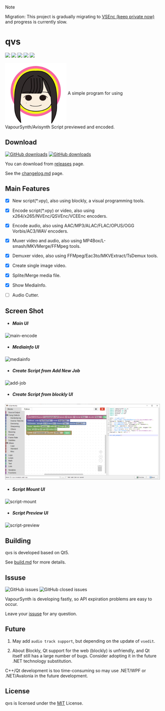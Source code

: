 > [!NOTE]
>
> Migration: This project is gradually migrating to [VSEnc (keep private now)](https://github.com/lemutec/VSEnc) and progress is currently slow.

# qvs

![](https://img.shields.io/badge/qvs-r17.2-green)
![](https://img.shields.io/tokei/lines/github/emako/qvs)
![](https://img.shields.io/github/license/emako/qvs?color=blue)
![](https://img.shields.io/github/stars/emako/qvs?color=blue)
![](https://img.shields.io/github/forks/emako/qvs?color=blue)


<img src="res/images/qvs.png" width = "200" height = "200" alt="" align=center />
A simple program for using VapourSynth/Avisynth Script previewed and encoded.



## Download

[![GitHub downloads](https://img.shields.io/github/downloads/emako/qvs/total)](https://github.com/emako/qvs/releases)
[![GitHub downloads](https://img.shields.io/github/downloads/emako/qvs/latest/total)](https://github.com/emako/qvs/releases)

You can download from [releases](https://github.com/emako/qvs/releases) page.

See the [changelog.md](changelog.md) page.



## Main Features

- [x] New script(*.vpy), also using blockly, a visual programming tools.
- [x] Encode script(*.vpy) or video, also using x264/x265/NVEnc/QSVEnc/VCEEnc encoders.
- [x] Encode audio, also using AAC/MP3/ALAC/FLAC/OPUS/OGG Vorbis/AC3/WAV encoders.
- [x] Muxer video and audio, also using MP4Box/L-smash/MKVMerge/FFMpeg tools.
- [x] Demuxer video, also using FFMpeg/Eac3to/MKVExtract/TsDemux tools.
- [x] Create single image video.
- [x] Splite/Merge media file.
- [x] Show MediaInfo.
- [ ] Audio Cutter.



## Screen Shot

- ##### Main UI

![main-encode](res/images/screen-shot/main-encode.jpg)  

- ##### Mediainfo UI

![mediainfo](res/images/screen-shot/mediainfo.jpg)  

- ##### Create Script from Add New Job

![add-job](res/images/screen-shot/add-job.jpg)  

- ##### Create Script from blockly UI

![script_blockly](res/images/screen-shot/script-blockly.png)



- ##### Script Mount UI

![script-mount](res/images/screen-shot/script-mount.jpg)



- ##### Script Preview UI

![script-preview](res/images/screen-shot/script-preview.jpg)



## Building

qvs is developed based on Qt5.

See [build.md](build.md) for more details.



## Issuse

![GitHub issues](https://img.shields.io/github/issues/emako/qvs) ![GitHub closed issues](https://img.shields.io/github/issues-closed/emako/qvs)

VapourSynth is developing fastly, so API expiration problems are easy to occur.

Leave your [issuse](https://github.com/emako/qvs/issues) for any question.



## Future

1. May add `audio track support`, but depending on the update of `vsedit`.

2. About Blockly, Qt support for the web (blockly) is unfriendly, and Qt itself still has a large number of bugs. Consider adopting it in the future .NET technology substitution.

C++/Qt development is too time-consuming so may use .NET/WPF or .NET/Avalonia in the future development.



## License

qvs is licensed under the [MIT](https://github.com/emako/qvs/blob/master/LICENSE) License.

